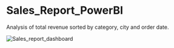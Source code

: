 # Sales_Report_PowerBI
Analysis of total revenue sorted by category, city and order date. 


![Sales_report_dashboard](https://github.com/BusraArlier/SalesReport-PowerBI/assets/147072169/cc7fca7f-f09e-4dac-9c6b-550c388f1184)
